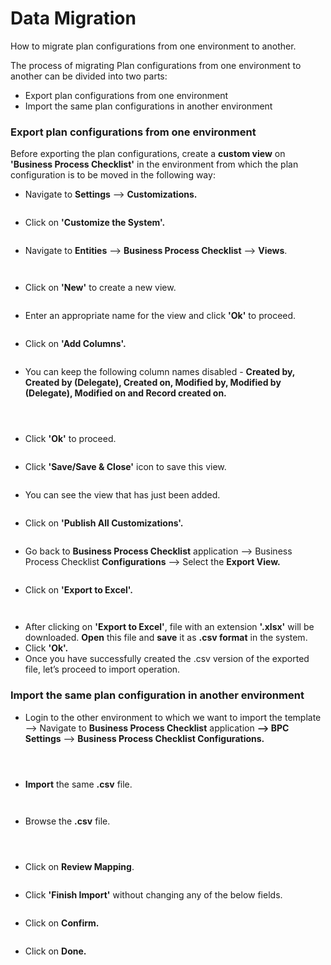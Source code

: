 # Data Migration

How to migrate plan configurations from one environment to another.

The process of migrating Plan configurations from one environment to another can be divided into two parts:

* Export plan configurations from one environment
* Import the same plan configurations in another environment

### Export plan configurations from one environment

Before exporting the plan configurations, create a **custom view** on **'Business Process Checklist'** in the environment from which the plan configuration is to be moved in the following way:

* Navigate to **Settings** --> **Customizations.**

<figure><img src="../../.gitbook/assets/data migration_1.png" alt=""><figcaption></figcaption></figure>

* Click on **'Customize the System'.**

<figure><img src="../../.gitbook/assets/data migration_2.png" alt=""><figcaption></figcaption></figure>

* Navigate to **Entities** --> **Business Process Checklist** --> **Views**.

<figure><img src="../../.gitbook/assets/data migration_3.png" alt=""><figcaption></figcaption></figure>

<figure><img src="../../.gitbook/assets/data migration_4.png" alt=""><figcaption></figcaption></figure>

* Click on **'New'** to create a new view.

<figure><img src="../../.gitbook/assets/data migration_5.png" alt=""><figcaption></figcaption></figure>

* Enter an appropriate name for the view and click **'Ok'** to proceed.

<figure><img src="../../.gitbook/assets/data migration_6.png" alt=""><figcaption></figcaption></figure>

* Click on **'Add Columns'.**

<figure><img src="../../.gitbook/assets/data migration_7.png" alt=""><figcaption></figcaption></figure>

* You can keep the following column names disabled -  **Created by, Created by (Delegate), Created on, Modified by, Modified by (Delegate), Modified on and Record created on.**

<figure><img src="../../.gitbook/assets/data migration_8.png" alt=""><figcaption></figcaption></figure>

<figure><img src="../../.gitbook/assets/data migration_9.png" alt=""><figcaption></figcaption></figure>

<figure><img src="../../.gitbook/assets/data migration_10.png" alt=""><figcaption></figcaption></figure>

* Click **'Ok'** to proceed.

<figure><img src="../../.gitbook/assets/data migration_11.png" alt=""><figcaption></figcaption></figure>

* Click **'Save/Save & Close'** icon to save this view.

<figure><img src="../../.gitbook/assets/data migration_12.png" alt=""><figcaption></figcaption></figure>

* You can see the view that has just been added.

<figure><img src="../../.gitbook/assets/data migration_13.png" alt=""><figcaption></figcaption></figure>

* Click on **'Publish All Customizations'.**

<figure><img src="../../.gitbook/assets/data migration_14.png" alt=""><figcaption></figcaption></figure>

* Go back to **Business Process Checklist** application --> Business Process Checklist **Configurations** --> Select the **Export View.**

<figure><img src="../../.gitbook/assets/data migration_16.png" alt=""><figcaption></figcaption></figure>

* Click on **'Export to Excel'.**

<figure><img src="../../.gitbook/assets/data migration_17.png" alt=""><figcaption></figcaption></figure>

<figure><img src="../../.gitbook/assets/data migration_18.png" alt=""><figcaption></figcaption></figure>

* After clicking on **'Export to Excel'**, file with an extension **'.xlsx'** will be downloaded. **Open** this file and **save** it as **.csv format** in the system.
* Click **'Ok'.**
* Once you have successfully created the .csv version of the exported file, let’s proceed to import operation.

### Import the same plan configuration in another environment

* Login to the other environment to which we want to import the template --> Navigate to **Business Process Checklist** application **--> BPC Settings** --> **Business Process Checklist Configurations.**

<figure><img src="../../.gitbook/assets/data migration_19.png" alt=""><figcaption></figcaption></figure>

<figure><img src="../../.gitbook/assets/data migration_20.png" alt=""><figcaption></figcaption></figure>

<figure><img src="../../.gitbook/assets/data migration_21.png" alt=""><figcaption></figcaption></figure>

* **Import** the same **.csv** file.

<figure><img src="../../.gitbook/assets/data migration_22.png" alt=""><figcaption></figcaption></figure>

<figure><img src="../../.gitbook/assets/data migration_23.png" alt=""><figcaption></figcaption></figure>

* Browse the **.csv** file.

<figure><img src="../../.gitbook/assets/data migration_24.png" alt=""><figcaption></figcaption></figure>

<figure><img src="../../.gitbook/assets/data migration_25.png" alt=""><figcaption></figcaption></figure>

<figure><img src="../../.gitbook/assets/data migration_26.png" alt=""><figcaption></figcaption></figure>

* Click on **Review Mapping**.

<figure><img src="../../.gitbook/assets/data migration_27.png" alt=""><figcaption></figcaption></figure>

* Click **'Finish Import'** without changing any of the below fields.

<figure><img src="../../.gitbook/assets/data migration_28.png" alt=""><figcaption></figcaption></figure>

* Click on **Confirm.**

<figure><img src="../../.gitbook/assets/data migration_29.png" alt=""><figcaption></figcaption></figure>

* Click on **Done.**

<figure><img src="../../.gitbook/assets/data migration_30.png" alt=""><figcaption></figcaption></figure>
